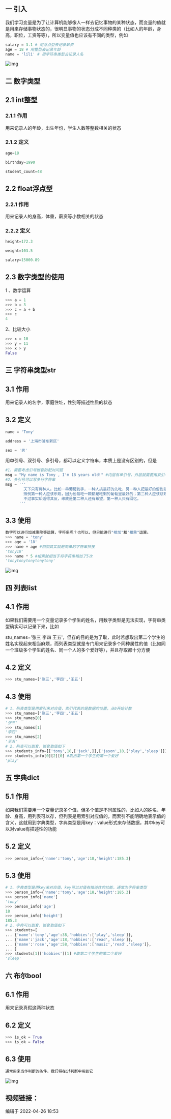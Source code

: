 ## 一 引入

我们学习变量是为了让计算机能够像人一样去记忆事物的某种状态，而变量的值就是用来存储事物状态的，很明显事物的状态分成不同种类的（比如人的年龄，身高，职位，工资等等），所以变量值也应该有不同的类型，例如

```python
salary = 3.1 # 用浮点型去记录薪资
age = 18 # 用整型去记录年龄
name = 'lili' # 用字符串类型去记录人名
```

![img](https://pic4.zhimg.com/80/v2-350a0a150010ed0dc13cf18062f4919b_720w.jpg)

## 二 数字类型

## 2.1 int整型

### 2.1.1 作用

用来记录人的年龄，出生年份，学生人数等整数相关的状态

### 2.1.2 定义

```python
age=18

birthday=1990

student_count=48
```

## 2.2 float浮点型

### 2.2.1 作用

用来记录人的身高，体重，薪资等小数相关的状态

### 2.2.2 定义

```python
height=172.3

weight=103.5

salary=15000.89
```

## 2.3 数字类型的使用

1 、数学运算

```python
>>> a = 1
>>> b = 3
>>> c = a + b
>>> c
4
```

2、比较大小

```python
>>> x = 10
>>> y = 11
>>> x > y
False
```

## 三 字符串类型str

## 3.1 作用

用来记录人的名字，家庭住址，性别等描述性质的状态

## 3.2 定义

```python
name = 'Tony'

address = '上海市浦东新区'

sex = '男'
```

用单引号、双引号、多引号，都可以定义字符串，本质上是没有区别的，但是

```python
#1、需要考虑引号嵌套的配对问题
msg = "My name is Tony , I'm 18 years old!" #内层有单引号，外层就需要用双引号
#2、多引号可以写多行字符串
msg = '''
        天下只有两种人。比如一串葡萄到手，一种人挑最好的先吃，另一种人把最好的留到最后吃。
        照例第一种人应该乐观，因为他每吃一颗都是吃剩的葡萄里最好的；第二种人应该悲观，因为他每吃一颗都是吃剩的葡萄里最坏的。
        不过事实却适得其反，缘故是第二种人还有希望，第一种人只有回忆。
      '''
```

## 3.3 使用

```python
数字可以进行加减乘除等运算，字符串呢？也可以，但只能进行"相加"和"相乘"运算。
>>> name = 'tony'
>>> age = '18'
>>> name + age #相加其实就是简单的字符串拼接
'tony18'
>>> name * 5 #相乘就相当于将字符串相加了5次
'tonytonytonytonytony'
```

![img](https://pic2.zhimg.com/80/v2-118b686f12172e202cd10eceb93a2edd_720w.jpg)

## 四 列表list

## 4.1 作用

如果我们需要用一个变量记录多个学生的姓名，用数字类型是无法实现，字符串类型确实可以记录下来，比如

stu_names='张三 李四 王五'，但存的目的是为了取，此时若想取出第二个学生的姓名实现起来相当麻烦，而列表类型就是专门用来记录多个同种属性的值（比如同一个班级多个学生的姓名、同一个人的多个爱好等），并且存取都十分方便

## 4.2 定义

```python
>>> stu_names=['张三','李四','王五']
```

## 4.3 使用

```python
# 1、列表类型是用索引来对应值，索引代表的是数据的位置，从0开始计数
>>> stu_names=['张三','李四','王五']
>>> stu_names[0] 
'张三'
>>> stu_names[1]
'李四'
>>> stu_names[2]
'王五'
# 2、列表可以嵌套，嵌套取值如下
>>> students_info=[['tony',18,['jack',]],['jason',18,['play','sleep']]]
>>> students_info[0][2][0] #取出第一个学生的第一个爱好
'play'
```

## 五 字典dict

## 5.1 作用

如果我们需要用一个变量记录多个值，但多个值是不同属性的，比如人的姓名、年龄、身高，用列表可以存，但列表是用索引对应值的，而索引不能明确地表示值的含义，这就用到字典类型，字典类型是用key：value形式来存储数据，其中key可以对value有描述性的功能

## 5.2 定义

```python
>>> person_info={'name':'tony','age':18,'height':185.3}
```

## 5.3 使用

```python
# 1、字典类型是用key来对应值，key可以对值有描述性的功能，通常为字符串类型
>>> person_info={'name':'tony','age':18,'height':185.3}
>>> person_info['name']
'tony'
>>> person_info['age']
18
>>> person_info['height']
185.3
# 2、字典可以嵌套，嵌套取值如下
>>> students=[
... {'name':'tony','age':38,'hobbies':['play','sleep']},
... {'name':'jack','age':18,'hobbies':['read','sleep']},
... {'name':'rose','age':58,'hobbies':['music','read','sleep']},
... ]
>>> students[1]['hobbies'][1] #取第二个学生的第二个爱好
'sleep'
```

## 六 布尔bool

## 6.1 作用

用来记录真假这两种状态

## 6.2 定义

```python
>>> is_ok = True
>>> is_ok = False
```

## 6.3 使用

```python
通常用来当作判断的条件，我们将在if判断中用到它
```

![img](https://pic2.zhimg.com/80/v2-a933426890a5ab350b920e812f7d7b99_720w.jpg)

## 视频链接：



编辑于 2022-04-26 18:53